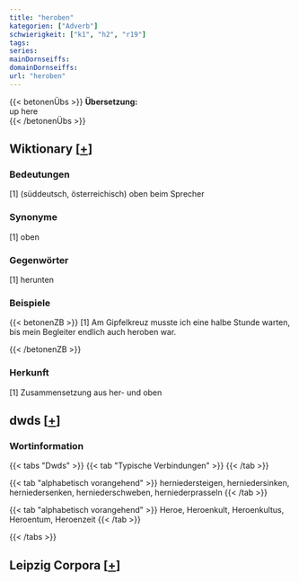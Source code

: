 ```yaml
---
title: "heroben"
kategorien: ["Adverb"]
schwierigkeit: ["k1", "h2", "r19"]
tags:
series:
mainDornseiffs:
domainDornseiffs:
url: "heroben"
---
```


{{< betonenÜbs >}}
**Übersetzung:**  
up here  
{{< /betonenÜbs >}}

## Wiktionary [[+](https://de.wiktionary.org/wiki/heroben)]

### Bedeutungen
[1] (süddeutsch, österreichisch) oben beim Sprecher  

### Synonyme
[1] oben  

### Gegenwörter
[1] herunten  

### Beispiele
{{< betonenZB >}}
[1] Am Gipfelkreuz musste ich eine halbe Stunde warten, bis mein Begleiter endlich auch heroben war.  

{{< /betonenZB >}}
### Herkunft
[1] Zusammensetzung aus her- und oben  



## dwds [[+](https://www.dwds.de/wb/heroben)]

### Wortinformation
{{< tabs "Dwds" >}}
{{< tab "Typische Verbindungen" >}}
{{< /tab >}}

{{< tab "alphabetisch vorangehend" >}}
herniedersteigen, herniedersinken, herniedersenken, herniederschweben, herniederprasseln
{{< /tab >}}

{{< tab "alphabetisch vorangehend" >}}
Heroe, Heroenkult, Heroenkultus, Heroentum, Heroenzeit
{{< /tab >}}

{{< /tabs >}}

## Leipzig Corpora [[+](https://corpora.uni-leipzig.de/en/res?word=heroben&corpusId=deu_newscrawl-public_2018)]


